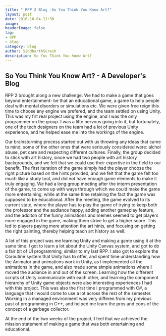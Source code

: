 ```yaml
---
title: " RPP 2 Blog -So You Think You Know Art?"
layout: post
date: 2016-10-04 11:30
image:
headerImage: false
tag: 
- RPP
- blog
category: blog
author: SiddharthSuresh
description: So You Think You Know Art?
---
```



## So You Think You Know Art? - A Developer's Blog


RPP 2 brought along a new challenge. We had to make a game that goes beyond entertainment- be that an educational game, a game to help people deal with mental disorders or simulations etc.
We were given free reign this time to choose any engine we prefered, and the team settled on using Unity. This was my firt real project using the engine, and I was the only programmer on the group.
I was a litte nervous going into it, but fortunately, one of the tech designers on the team had a lot of previous Unity experience, and he helped ease me into the workings of the engine.

Our brainstorming process started out with us throwing any ideas that came to mind, some of the other ones that were seriously considered were: alchol abuse, pet care and respecting different cultures.
Finally, the group decided to stick with art history, since we had two people with art history backgrounds, and we felt that we could use their expertise in the field to our benefit. The first iteration of the game 
simply had the player choose the right picture based on the hints provided, and we felt that the game felt too much like a study tool, and did not have enough game elements to make it truly engaging. We had a long
group meeting after the interm presentation of the game, to come up with ways through which we could make the game more entertaining, while at the same time retaining the fact the game was supposed to be educational.
After the meeting, the game evolved to its current state, where the player has to play the game of trying to keep both the professor and the audiance happy, adding another gameplay feature, and the additon of the
funny animations and memes seemed to get players more engaged in the game, making them strive to get a higher score. This led to players paying more attention the art hints, and focusing on getting the right painting,
thereby helping teach art history as well.

A lot of this project was me learning Unity and making a game using it at the same time. I got to learn a lot about the Unity Canvas system, and got to do a fair bit of UI programming, similar to my last RPP.
I also got to explore the Coroutine system that Unity has to offer, and spent time understanding how the Animator and animations work in Unity, as I implemented all the animations in the game, and also made some
simple animations where I moved the audiance in and out of the screen. Learning how the different scripts of Unity communicate with each other, and learning the component hierarchy of Unity game objects were 
also interesting experiences I had with this project. This was also the first time I programmed with C#, a language that I would come to use a lot across the rest of the semester. Working in a managed environment was
very differen from my previous past of programming in C++, and helped me learn the pros and cons of the concept of a garbage collector.

At the end of the two weeks of the project, I feel that we achieved the mission statement of making a game that was both entertaining and educational. 
